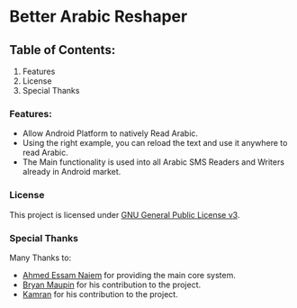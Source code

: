 # Better Arabic Reshaper



## Table of Contents:

1. Features
2. License
3. Special Thanks



### Features:

 - Allow Android Platform to natively Read Arabic.
 - Using the right example, you can reload the text and use it anywhere to read Arabic.
 - The Main functionality is used into all Arabic SMS Readers and Writers already in Android market.
 
### License
 
This project is licensed under [GNU General Public License v3](https://tldrlegal.com/license/gnu-general-public-license-v3-(gpl-3)).
 
### Special Thanks

Many Thanks to:
- [Ahmed Essam Naiem](mailto:ahmed-essam@live.com) for providing the main core system.
- [Bryan Maupin](https://github.com/bmaupin) for his contribution to the project.
- [Kamran](https://github.com/kamranzafar) for his contribution to the project.
